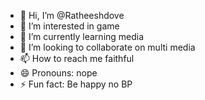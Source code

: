 - 👋 Hi, I’m @Ratheeshdove
- 👀 I’m interested in game 
- 🌱 I’m currently learning media
- 💞️ I’m looking to collaborate on multi media
- 📫 How to reach me faithful 
- 😄 Pronouns: nope
- ⚡ Fun fact: Be happy no BP

<!---
Ratheeshdove/Ratheeshdove is a ✨ special ✨ repository because its `README.md` (this file) appears on your GitHub profile.
You can click the Preview link to take a look at your changes.
--->
